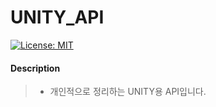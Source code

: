 UNITY_API
=============
[![License: MIT](https://img.shields.io/badge/License-MIT-yellow.svg)](https://opensource.org/licenses/MIT)

#### Description
>* 개인적으로 정리하는 UNITY용 API입니다.
